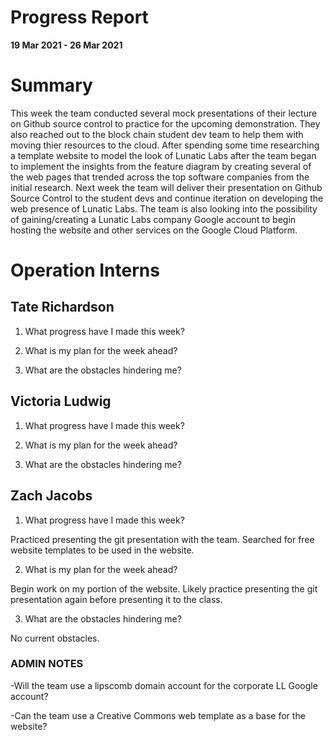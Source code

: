 # Progress Report

**19 Mar 2021 - 26 Mar 2021**

# Summary

This week the team conducted several mock presentations of their lecture on Github source control to practice for the upcoming demonstration. They also reached out to the block chain student dev team to help them with 
moving thier resources to the cloud. After spending some time researching a template website to model the look of Lunatic Labs after the team began to implement the insights from the feature diagram by creating several of the
web pages that trended across the top software companies from the initial research. Next week the team will deliver their presentation on Github Source Control to the student devs and continue iteration on developing the web presence of
Lunatic Labs. The team is also looking into the possibility of gaining/creating a Lunatic Labs company Google account to begin hosting the website and other services on the Google Cloud Platform.

# Operation Interns

## Tate Richardson

1. What progress have I made this week?



2. What is my plan for the week ahead?



3. What are the obstacles hindering me?



## Victoria Ludwig

1. What progress have I made this week?


2. What is my plan for the week ahead?

3. What are the obstacles hindering me?



## Zach Jacobs

1. What progress have I made this week?

Practiced presenting the git presentation with the team. Searched for free website templates to be used in the website.

2. What is my plan for the week ahead?

Begin work on my portion of the website. Likely practice presenting the git presentation again before presenting it to the class.

3. What are the obstacles hindering me?

No current obstacles.

### ADMIN NOTES

-Will the team use a lipscomb domain account for the corporate LL Google account?

-Can the team use a Creative Commons web template as a base for the website?

